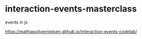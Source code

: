 # interaction-events-masterclass
events in js

https://mathiasolivernielsen.github.io/interaction-events-codelab/
